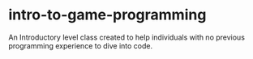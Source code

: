 # intro-to-game-programming
An Introductory level class created to help individuals with no previous programming experience to dive into code.
